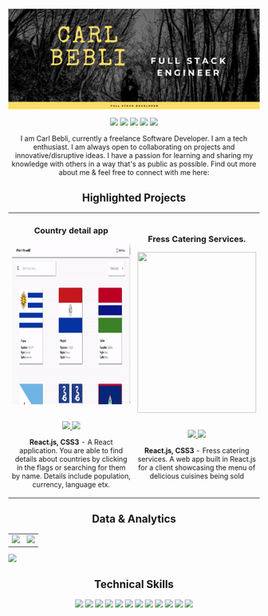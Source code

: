 ![alt text](https://github.com/beblicarl/beblicarl/blob/main/Github%20Cover.png?raw=true "Logo Title Text 1")

<p align="center">
<a href="https://twitter.com/CodesCarl"><img src="https://img.shields.io/badge/@CodesCarl-ffdd67?&style=for-the-badge&logo=twitter&logoColor=707070" height=25></a>
<a href="https://www.codewars.com/users/beblicarl"><img src="https://img.shields.io/badge/Codewars-ffdd67?style=for-the-badge&logo=Codewars&logoColor=707070" height=25></a>
<a href="mailto:beblicarl@email.com"><img src="https://img.shields.io/badge/beblicarl.cb@gmail.com-ffdd67?style=for-the-badge&logo=gmail&logoColor=707070" height=25></a>
<a href="https://www.linkedin.com/in/carl-bebli/"><img src="https://img.shields.io/badge/carl_bebli-ffdd67?style=for-the-badge&logo=linkedin&logoColor=707070" height=25></a>
<a href="https://dev.to/flt_s3nyo"><img src="https://img.shields.io/badge/Download_Resume-ffdd67?style=for-the-badge&logo=googledrive&logoColor=707070" height=25></a>
</p>

<p align="center">
   I am Carl Bebli, currently a freelance Software Developer. I am a tech enthusiast. I am always open to collaborating on projects and innovative/disruptive ideas. I have a passion for learning and sharing my knowledge with others in a way that's as public as possible. Find out more about me & feel free to connect with me here:
</p>

<!--Project Section -->

<h2 align="center">Highlighted Projects </h2>
<div align="center">
<table>
<tr>
<td width="50%">
<h3 align="center" color="707070">Country detail app</h2>
<div align="center" >  
<a href='https://country-switcher-app.netlify.app/'>
<img src="https://github.com/beblicarl/beblicarl/blob/main/ezgif.com-gif-maker.gif?raw=true" alt="Country detail app" height="322px" width="100%" />
</a>
<br>
<br>
<p>
<a href="https://github.com/beblicarl/country-switcher-app" target="_blank">
<img src="https://img.shields.io/badge/Code-lightgrey?style=for-the-badge&logo=github"/>
</a>  
<a href="hhttps://country-switcher-app.netlify.app/" target="_blank">
<img src="https://img.shields.io/badge/-website-green?style=for-the-badge&color=ffdd67"/>
</a>
</p>
<p><strong>React.js, CSS3</strong> - A  React application. You are able to find details about countries by clicking in the flags or searching for them by name. Details include population, currency, language etx.</p>
</div>
</td>
<td width="50%">
<h3 align="center" color="707070">Fress Catering Services.</h2>
<div align="center" >  
<a href='#'>
<img src="https://github.com/beblicarl/beblicarl/blob/main/ezgif.com-gif-maker%20(1).gif?raw=true" alt="" height="322px" width="100%" />
</a>
<br>
<br>
<p>
<a href="https://github.com/beblicarl/fress" target="_blank">
<img src="https://img.shields.io/badge/Code-lightgrey?style=for-the-badge&logo=github"/>
</a>  
<a href="https://fress-catering-services.netlify.app/" target="_blank">
<img src="https://img.shields.io/badge/-website-green?style=for-the-badge&color=ffdd67"/>
</a>
</p>
<p><strong>React.js, CSS3</strong> - Fress catering services. A web app built in React.js for a client showcasing the menu of delicious cuisines being sold</p>
</div>
</table>

</div>
  <!--Analytics & Data-->
<h2 align="center">Data & Analytics</h2>
<div align="center">
<table>
<tr>
<td width="50%">
<img src="http://github-readme-streak-stats.herokuapp.com?user=beblicarl&theme=highcontrast&hide_border=true&date_format=M%20j%5B%2C%20Y%5D&ring=DD2727&sideNums=DD2727&sideLabels=DD4236&background=FFFFFF00">
</td>
<td width="50%">
<img width="100%" src="https://github-readme-stats.vercel.app/api?username=beblicarl&bg_color=707070&hide_border=true&text_color=DD2727&title_color=fa8b00&include_all_commits=true&count_private=true">
</table>
</div>
<img src="https://activity-graph.herokuapp.com/graph?username=beblicarl&bg_color=707070&color=F8D866&line=ffdd67&point=fa8b00&hide_border=true&title_color=">
<h2 align="center">Technical Skills</h2>
<p align="center">
<img src="https://img.shields.io/badge/HTML5-ffdd67?style=for-the-badge&logo=html5&logoColor=707070" height=25>
<img src="https://img.shields.io/badge/CSS3-ffdd67?style=for-the-badge&logo=css3&logoColor=707070" height=25>
<img src="https://img.shields.io/badge/JavaScript-ffdd67?style=for-the-badge&logo=javascript&logoColor=F7DF1E" height=25>
<img src="https://img.shields.io/badge/Node.js-ffdd67?style=for-the-badge&logo=nodedotjs&logoColor=707070" height=25>
<img src="https://img.shields.io/badge/React-ffdd67?style=for-the-badge&logo=react&logoColor=61DAFB" height=25>
<img src="https://img.shields.io/badge/Express.js-ffdd67?style=for-the-badge&logo=express&logoColor=707070" height=25>
<img src="https://img.shields.io/badge/MongoDB-ffdd67?style=for-the-badge&logo=mongodb&logoColor=707070" height=25>
<img src="https://img.shields.io/badge/Figma-ffdd67?style=for-the-badge&logo=figma&logoColor=707070" height=25>
<img src="https://img.shields.io/badge/firebase-ffdd67?style=for-the-badge&logo=firebase&logoColor=707070" height=25>
<img src="https://img.shields.io/badge/jQuery-ffdd67?style=for-the-badge&logo=jquery&logoColor=707070" height=25>
<img src="https://img.shields.io/badge/Visual_Studio-ffdd67?style=for-the-badge&logo=visual%20studio&logoColor=707070" height=25>
<img src="https://img.shields.io/badge/GIT-ffdd67?style=for-the-badge&logo=git&logoColor=707070" height=25>
</p>
